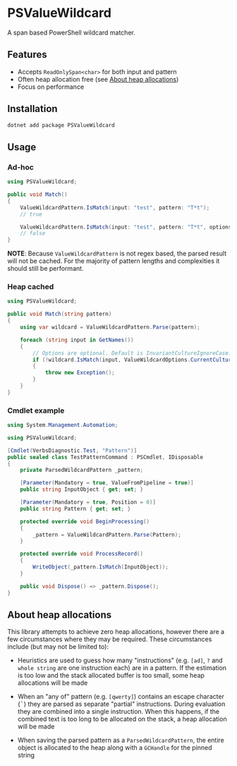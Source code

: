 # PSValueWildcard

A span based PowerShell wildcard matcher.

## Features

- Accepts `ReadOnlySpan<char>` for both input and pattern
- Often heap allocation free (see [About heap allocations](#about-heap-allocations))
- Focus on performance

## Installation

```powershell
dotnet add package PSValueWildcard
```

## Usage

### Ad-hoc

```csharp
using PSValueWildcard;

public void Match()
{
    ValueWildcardPattern.IsMatch(input: "test", pattern: "T*t");
    // true

    ValueWildcardPattern.IsMatch(input: "test", pattern: "T*t", options: ValueWildcardOptions.Ordinal);
    // false
}
```

**NOTE**: Because `ValueWildcardPattern` is not regex based, the parsed result will not be cached.
For the majority of pattern lengths and complexities it should still be performant.

### Heap cached

```csharp
using PSValueWildcard;

public void Match(string pattern)
{
    using var wildcard = ValueWildcardPattern.Parse(pattern);

    foreach (string input in GetNames())
    {
        // Options are optional. Default is InvariantCultureIgnoreCase.
        if (!wildcard.IsMatch(input, ValueWildcardOptions.CurrentCultureIgnoreCase))
        {
            throw new Exception();
        }
    }
}
```

### Cmdlet example

```csharp
using System.Management.Automation;

using PSValueWildcard;

[Cmdlet(VerbsDiagnostic.Test, "Pattern")]
public sealed class TestPatternCommand : PSCmdlet, IDisposable
{
    private ParsedWildcardPattern _pattern;

    [Parameter(Mandatory = true, ValueFromPipeline = true)]
    public string InputObject { get; set; }

    [Parameter(Mandatory = true, Position = 0)]
    public string Pattern { get; set; }

    protected override void BeginProcessing()
    {
        _pattern = ValueWildcardPattern.Parse(Pattern);
    }

    protected override void ProcessRecord()
    {
        WriteObject(_pattern.IsMatch(InputObject));
    }

    public void Dispose() => _pattern.Dispose();
}
```

## About heap allocations

This library attempts to achieve zero heap allocations, however there are a few circumstances
where they may be required. These circumstances include (but may not be limited to):

- Heuristics are used to guess how many "instructions" (e.g. `[ad]`, `?` and `whole string` are
  one instruction each) are in a pattern. If the estimation is too low and the stack allocated
  buffer is too small, some heap allocations will be made

- When an "any of" pattern (e.g. `[qwerty]`) contains an escape character (<kbd>`</kbd>) they
  are parsed as separate "partial" instructions. During evaluation they are combined into a
  single instruction.  When this happens, if the combined text is too long to be allocated
  on the stack, a heap allocation will be made

- When saving the parsed pattern as a `ParsedWildcardPattern`, the entire object is allocated
  to the heap along with a `GCHandle` for the pinned string
